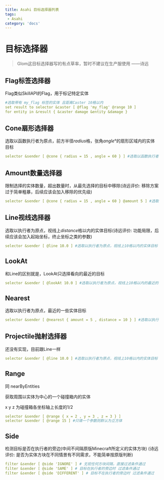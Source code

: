 ```yaml
---
title: Asahi 目标选择器列表
tags:
 - Asahi
category: 'docs'
---
```


# 目标选择器

> Glom这目标选择器写的有点草率，暂时不建议在生产服使用 ——诗远

## Flag标签选择器
Flag类似SkillAPI的Flag，用于标记特定实体
```yaml
#选取带有 my_flag 标签的实体 且距离Caster 10格以内
set result to selector &caster [ @flag 'my_flag' @range 10 ]
for entity in &result { &caster damage &entity &damage }
```

## Cone扇形选择器
选取以函数执行者为原点，前方半径*radius*格，张角*angle*°的扇形区域内的实体目标
```yaml
selector &sender [ @cone { radius = 15 , angle = 60 } ] #选取以函数执行者为原点，前方半径15格，张角60°的扇形区域内的实体目标
```

## Amount数量选择器
限制选择的实体数量，超出数量时，从最先选择的目标中移除(诗远评价: 移除方案过于简单粗暴，后续应该会加入移除的优先级)
```yaml
selector &sender [ @cone { radius = 15 , angle = 60 } @amount 5 ] #选取以函数执行者为原点，前方半径15格，张角60°的扇形区域内的实体目标，最多选取5个
```

## Line视线选择器
选取以执行者为原点，视线上*distance*格以内的实体目标(诗远评价: 功能局限，后续应该会加入起始坐标，终止坐标之类的参数)
```yaml
selector &sender [ @line 10.0 ] #选取以执行者为原点，视线上10格以内的实体目标
```

## LookAt
和Line的区别就是，LookAt只选择看向的最近的目标
```yaml
selector &sender [ @lookAt 10.0 ] #选取以执行者为原点，视线上10格以内的最近的实体目标
```
 
## Nearest
选取以执行者为原点，最近的一些实体目标
```yaml
selector &sender [ @nearest { amount = 5 , distance = 10 } ] #选取以执行者为原点，周围10格以内的最近的5个实体目标
```

## Projectile抛射选择器
还没有实现，目前跟Line一样
```yaml
selector &sender [ @line 10.0 ] #选取以执行者为原点，视线上10格以内的实体目标
```

## Range
同 nearByEntities

获取周围以实体为中心的一个碰撞箱内的实体

x y z 为碰撞箱各坐标轴上长度的1/2
```yaml
selector &sender [ @range { x = 2 , y = 3 , z = 3 } ]
selector &sender [ @range 15 ] #只填一个参数则默认为立方体
```

## Side
检测目标是否在执行者的旁边(中间不间隔原版Minecraft所定义的实体方块) (诗远评价: 是否为实体方块在不同情景有不同需求，不能简单按原版判断)

```yaml
filter &sender [ @side 'IGNORE' ] # 无视任何方块间隔，直接过滤条件通过
filter &sender [ @side 'SAME' ] # 目标在执行者的旁边时 过滤条件通过
filter &sender [ @side 'DIFFERENT' ] # 目标不在执行者的旁边时 过滤条件通过
```